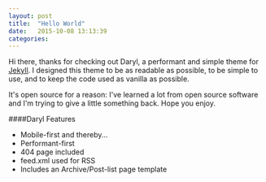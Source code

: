 ```yaml
---
layout: post
title:  "Hello World"
date:   2015-10-08 13:13:39
categories:
---
```

Hi there, thanks for checking out Daryl, a performant and simple theme for [Jekyll](http://jekyllrb.com). I designed this theme to be as readable as possible, to be simple to use, and to keep the code used as vanilla as possible.

It's open source for a reason: I've learned a lot from open source software and I'm trying to give a little something back. Hope you enjoy.

####Daryl Features
- Mobile-first and thereby...
- Performant-first
- 404 page included
- feed.xml used for RSS
- Includes an Archive/Post-list page template
